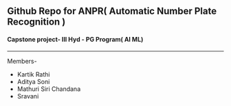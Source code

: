 ## Github Repo for ANPR( Automatic Number Plate Recognition )
#### Capstone project- III Hyd - PG Program( AI ML)
----  



Members- 

*  Kartik Rathi
*  Aditya Soni
*  	Mathuri Siri Chandana
*  	Sravani 	
